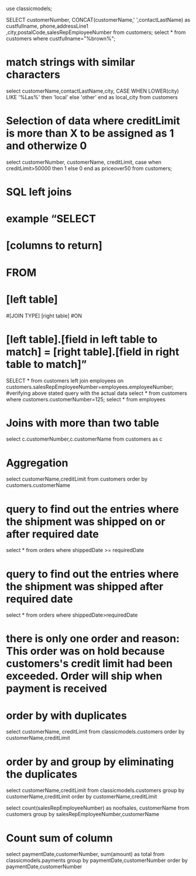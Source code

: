 use classicmodels;

SELECT customerNumber, CONCAT(customerName,' ',contactLastName) as custfullname, phone,addressLine1
,city,postalCode,salesRepEmployeeNumber
from customers;
select * 
from customers 
where custfullname="%brown%";
# match strings with similar characters
select
customerName,contactLastName,city,
CASE
WHEN LOWER(city) LIKE '%Las%'
then 'local'
else 'other'
end as local_city
from customers
# Selection of data where creditLimit is more than X to be assigned as 1 and otherwize 0
select customerNumber, customerName, creditLimit,
case 
when creditLimit>50000
then 1
else 0
end as priceover50
from customers;
# SQL left joins 
# example “SELECT
# [columns to return]
# FROM
# [left table]
#[JOIN TYPE] [right table]
#ON
# [left table].[field in left table to match] = [right table].[field in right table to match]”


SELECT *
from customers left join employees on customers.salesRepEmployeeNumber=employees.employeeNumber;
#verifying above stated query with the actual data 
select * from customers
where customers.customerNumber=125;
select * from employees
# Joins with more than two table
select c.customerNumber,c.customerName
from customers as c
# Aggregation
select customerName,creditLimit
from customers
order by customers.customerName 

# query to find out the entries where the shipment was shipped on or after required date
select *
from orders
where shippedDate >= requiredDate 
# query to find out the entries where the shipment was shipped after required date 
select *
from orders
where shippedDate>requiredDate
# there is only one order and reason: This order was on hold because customers's credit limit had been exceeded. Order will ship when payment is received

# order by with duplicates
select customerName, creditLimit
from classicmodels.customers
order by customerName,creditLimit
# order by and group by eliminating the duplicates
select  customerName,creditLimit
from classicmodels.customers
group by customerName,creditLimit
order by customerName,creditLimit


select count(salesRepEmployeeNumber) as noofsales, customerName
from customers
group by salesRepEmployeeNumber,customerName

# Count sum of column 
select paymentDate,customerNumber,
sum(amount) as total
from classicmodels.payments
group by paymentDate,customerNumber
order by paymentDate,customerNumber 


